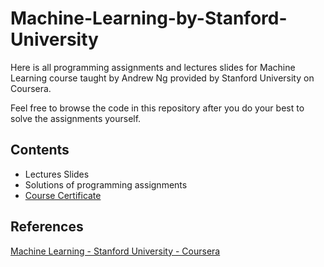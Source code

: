 # Machine-Learning-by-Stanford-University
Here is all programming assignments and lectures slides for Machine Learning course taught by Andrew Ng provided by Stanford University on Coursera.

Feel free to browse the code in this repository after you do your best to solve the assignments yourself.

## Contents
- Lectures Slides
- Solutions of programming assignments
- [Course Certificate](https://www.coursera.org/account/accomplishments/certificate/CW6KMCPPDDKX)

## References
[Machine Learning - Stanford University - Coursera](https://www.coursera.org/learn/machine-learning)

